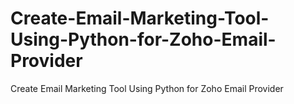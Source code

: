 # Create-Email-Marketing-Tool-Using-Python-for-Zoho-Email-Provider
Create Email Marketing Tool Using Python for Zoho Email Provider
